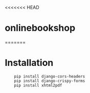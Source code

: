 <<<<<<< HEAD
# onlinebookshop
=======
# Installation 


```
    pip install django-cors-headers
    pip install django-crispy-forms
    pip install xhtml2pdf
```

</br>

